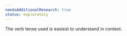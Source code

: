 ```yaml
---
needsAdditionalResearch: true
status: exploratory
---
```


The verb tense used is easiest to understand in context.
